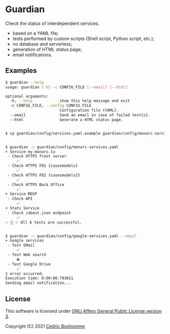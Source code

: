 # Guardian

Check the status of interdependent services.

- based on a YAML file;
- tests performed by custom scripts (Shell script, Python script, etc.);
- no database and serverless;
- generation of HTML status page;
- email notifications.


## Examples

```bash
$ guardian --help
usage: guardian [-h] -c CONFIG_FILE [--email] [--html]

optional arguments:
  -h, --help            show this help message and exit
  -c CONFIG_FILE, --config CONFIG_FILE
                        Configuration file (YAML).
  --email               Send an email in case of failed test(s).
  --html                Generate a HTML status page.


$ cp guardian/config/services.yaml.example guardian/config/monarc-services.yaml


$ guardian -c guardian/config/monarc-services.yaml
+ Service my.monarc.lu
 - Check HTTPS front server
     ✅
 - Check HTTPS FO1 (casesmodels)
     ✅
 - Check HTTPS FO2 (casesmodels2)
     ✅
 - Check HTTPS Back Office
     ✅
+ Service MOSP
 - Check API
     ✅
+ Stats Service
 - Check /about.json endpoint
     ✅
✨ 🌟 ✨ All 6 tests are successful.


$ guardian -c guardian/config/google-services.yaml --email
+ Google services
 - Test GMail
     ✅
 - Test Web search
     ❌
 - Test Google Drive
     ✅
1 error occurred.
Execution time: 0:00:00.793011
Sending email notification...
```

## License

This software is licensed under
[GNU Affero General Public License version 3](https://www.gnu.org/licenses/agpl-3.0.html).

Copyright (C) 2021 [Cédric Bonhomme](https://www.cedricbonhomme.org)
